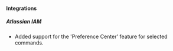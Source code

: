 
#### Integrations

##### Atlassian IAM

- Added support for the 'Preference Center' feature for selected commands.
